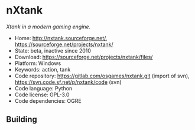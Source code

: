 # nXtank

_Xtank in a modern gaming engine._

- Home: http://nxtank.sourceforge.net/, https://sourceforge.net/projects/nxtank/
- State: beta, inactive since 2010
- Download: https://sourceforge.net/projects/nxtank/files/
- Platform: Windows
- Keywords: action, tank
- Code repository: https://gitlab.com/osgames/nxtank.git (import of svn), https://svn.code.sf.net/p/nxtank/code (svn)
- Code language: Python
- Code license: GPL-3.0
- Code dependencies: OGRE

## Building

